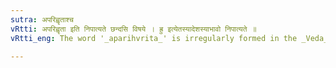 ```yaml
---
sutra: अपरिह्वृताश्च
vRtti: अपरिह्वृता इति निपात्यते छन्दसि विषये । ह्रु इत्येतस्यादेशस्याभावो निपात्यते ॥
vRtti_eng: The word '_aparihvrita_' is irregularly formed in the _Veda_.

---
```

